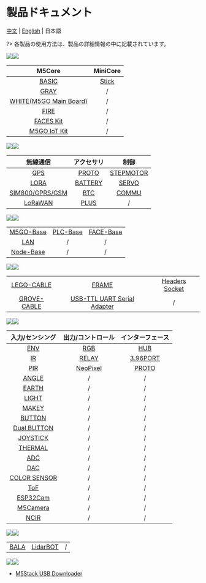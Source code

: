 # 製品ドキュメント

[中文](zh_CN/product_documents) | [English](/en/product_documents) | 日本語

?> 各製品の使用方法は、製品の詳細情報の中に記載されています。

<!-- ## コア -->

<img src='assets/img/product_pics/1.jpg'><img src='assets/img/product_pics/cores.png'>

| M5Core | MiniCore |
|:------:|:--------:|
| [BASIC](ja/product_documents/m5stack-core/m5core_basic) | [Stick](ja/product_documents/m5stack-core/minicore_stick) |
| [GRAY](ja/product_documents/m5stack-core/m5core_gray)   | / |
| [WHITE(M5GO Main Board)](ja/product_documents/m5stack-core/m5core_white) | / |
| [FIRE](ja/product_documents/m5stack-core/m5core_fire)   | / |
| [FACES Kit](ja/product_documents/m5stack-core/face_kit) | / |
| [M5GO IoT Kit](ja/product_documents/m5stack-core/m5go_iot_starter_kit)| / |

<!-- ## モジュール -->

<img src='assets/img/product_pics/2.jpg'><img src='assets/img/product_pics/module.png'>

| 無線通信 | アクセサリ | 制御 |
|:---------------:|:-----------------:|:-----------:|
| [GPS](ja/product_documents/modules/module_gps) | [PROTO](ja/product_documents/modules/module_proto) | [STEPMOTOR](ja/product_documents/modules/module_stepmotor) |
| [LORA](ja/product_documents/modules/module_lora) | [BATTERY](ja/product_documents/modules/module_battery) | [SERVO](ja/product_documents/modules/module_servo) |
| [SIM800/GPRS/GSM](ja/product_documents/modules/module_sim800) | [BTC](ja/product_documents/modules/module_btc) | [COMMU](ja/product_documents/modules/module_commu) |
| [LoRaWAN](ja/product_documents/modules/module_lorawan) | [PLUS](ja/product_documents/modules/module_plus) | / |

<!-- ## ベース -->

<img src='assets/img/product_pics/5.jpg'><img src='assets/img/product_pics/bases.png'>

|     |     |     |
|:---:|:---:|:---:|
| [M5GO-Base](ja/product_documents/bases/m5go_base) | [PLC-Base](ja/product_documents/bases/plc_base) | [FACE-Base](ja/product_documents/bases/face_base) |
| [LAN](ja/product_documents/bases/lan_base)| / | / |
| [Node-Base](ja/product_documents/bases/node_base)| / | / |

<!-- ## アクセサリ -->

<img src='assets/img/product_pics/5.jpg'><img src='assets/img/product_pics/accessory.png'>

|     |     |     |
|:---:|:---:|:---:|
| [LEGO-CABLE](ja/product_documents/accessories/cables/lego_cable) | [FRAME](ja/product_documents/accessories/frame) | [Headers Socket](ja/product_documents/accessories/headers_socket) |
| [GROVE-CABLE](ja/product_documents/accessories/cables/grove_cable) | [USB-TTL UART Serial Adapter](ja/product_documents/accessories/usb_uart_adapter) | / |

<!-- ## ユニット -->

<img src='assets/img/product_pics/3.jpg'><img src='assets/img/product_pics/unit.png'>

| 入力/センシング | 出力/コントロール | インターフェース |
|:-------------:|:--------------:|:-------------:|
| [ENV](ja/product_documents/units/unit_env) | [RGB](ja/product_documents/units/unit_rgb) | [HUB](ja/product_documents/units/unit_hub) |
| [IR](ja/product_documents/units/unit_ir) | [RELAY](ja/product_documents/units/unit_relay) | [3.96PORT](ja/product_documents/units/unit_396port) |
| [PIR](ja/product_documents/units/unit_pir)                   | [NeoPixel](ja/product_documents/units/unit_neopixel) | [PROTO](ja/product_documents/units/unit_proto) |
| [ANGLE](ja/product_documents/units/unit_angle)               | / | / |
| [EARTH](ja/product_documents/units/unit_earth)               | / | / |
| [LIGHT](ja/product_documents/units/unit_light)               | / | / |
| [MAKEY](ja/product_documents/units/unit_makey)               | / | / |
| [BUTTON](ja/product_documents/units/unit_button)             | / | / |
| [Dual BUTTON](ja/product_documents/units/unit_dual_button)   | / | / |
| [JOYSTICK](ja/product_documents/units/unit_joystick)         | / | / |
| [THERMAL](ja/product_documents/units/unit_thermal)           | / | / |
| [ADC](ja/product_documents/units/unit_adc)                   | / | / |
| [DAC](ja/product_documents/units/unit_dac)                   | / | / |
| [COLOR SENSOR](ja/product_documents/units/unit_color_sensor) | / | / |
| [ToF](ja/product_documents/units/unit_tof)                   | / | / |
| [ESP32Cam](ja/product_documents/units/unit_esp32cam)         | / | / |
| [M5Camera](ja/product_documents/units/unit_m5camera)         | / | / |
| [NCIR](ja/product_documents/units/unit_ncir)                 | / | / |

<!-- ## アプリケーション -->

<img src='assets/img/product_pics/4.jpg'><img src='assets/img/product_pics/application.png'>

|   |   |   |
|:--|:--|:--|
| [BALA](ja/product_documents/applications/application_bala) | [LidarBOT](ja/product_documents/applications/application_lidarbot) | / |

<!-- ## ツール -->

<img src='assets/img/product_pics/6.jpg'><img src='assets/img/product_pics/tool.png'>

- [M5Stack USB Downloader](ja/product_documents/tools/tool_usb_downloader)
